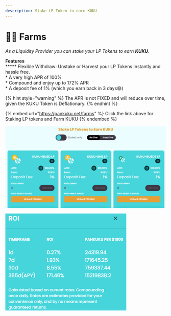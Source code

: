 ```yaml
---
description: Stake LP Token to earn KUKU
---
```


# 👨🌾 Farms

_As a Liquidity Provider you can stake your LP Tokens to earn **KUKU**._

**Features**\
****\* Flexible Withdraw: Unstake or Harvest your LP Tokens Instantly and hassle free.\
\* A very high APR of 100%\
\* Compound and enjoy up to 172% APR\
\* A deposit fee of 1% (which you earn back in 3 days:smile:)

{% hint style="warning" %}
The APR is not FIXED and will reduce over time, given the KUKU Token is Deflationary.
{% endhint %}

{% embed url="https://pankuku.net/farms" %}
Click the link above for Staking LP tokens and Farm KUKU
{% endembed %}

![Stake LP Token and earn KUKU - Deposit Fee 1%](../../.gitbook/assets/farms.png)

![Compound your intrest and earn up to 172% APR](../../.gitbook/assets/roipools.png)
